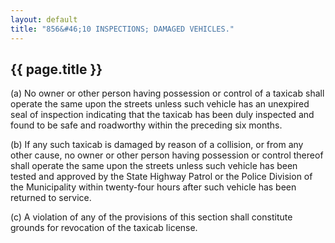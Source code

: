 ```yaml
---
layout: default 
title: "856&#46;10 INSPECTIONS; DAMAGED VEHICLES."
---
```


{{ page.title }}
----------------

​(a) No owner or other person having possession or control of a taxicab
shall operate the same upon the streets unless such vehicle has an
unexpired seal of inspection indicating that the taxicab has been duly
inspected and found to be safe and roadworthy within the preceding six
months.

​(b) If any such taxicab is damaged by reason of a collision, or from
any other cause, no owner or other person having possession or control
thereof shall operate the same upon the streets unless such vehicle has
been tested and approved by the State Highway Patrol or the Police
Division of the Municipality within twenty-four hours after such vehicle
has been returned to service.

​(c) A violation of any of the provisions of this section shall
constitute grounds for revocation of the taxicab license.
